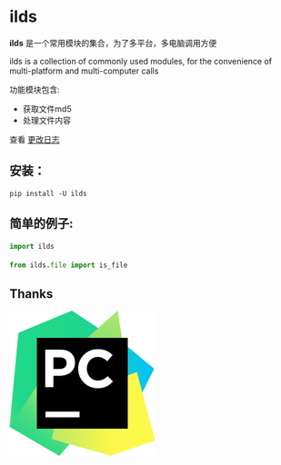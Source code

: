 # ilds

**ilds** 是一个常用模块的集合，为了多平台，多电脑调用方便

ilds is a collection of commonly used modules, for the convenience of multi-platform and multi-computer calls

功能模块包含:

* 获取文件md5
* 处理文件内容

查看 [更改日志](https://github.com/ldsxp/ilds/blob/master/CHANGELOG.md)

## 安装：
```shell
pip install -U ilds
```




## 简单的例子:

```python
import ilds

from ilds.file import is_file
```


## Thanks

[![PyCharm](docs/pycharm.svg)](https://www.jetbrains.com/?from=ilds)